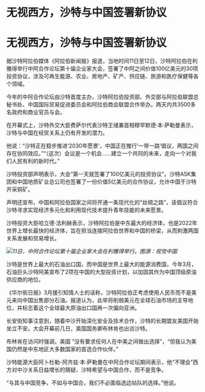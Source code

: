 # 无视西方，沙特与中国签署新协议

# 无视西方，沙特与中国签署新协议

据沙特阿拉伯媒体《阿拉伯新闻报》报道，当地时间11日至12日，沙特阿拉伯在利雅得举行中阿合作论坛第十届企业家大会，签署了中阿之间价值100亿美元的30项投资协议，涉及可再生能源、农业、房地产、矿产、供应链、旅游和医疗保健等各个领域。

今年的中阿合作论坛由沙特首度主办，沙特阿拉伯投资部、外交部与阿拉伯联盟总秘书处、中国国际贸易促进委员会和阿拉伯商会联盟合作举办。两天内共3500多名政府和商业官员与会。

在开幕式上，沙特外交大臣费萨尔代表沙特王储兼首相穆罕默德·本·萨勒曼表示，沙特与中国在经贸关系上仍有开发的潜力。

他说：“沙特正在稳步推进‘2030年愿景’，中国正在推行‘一带一路’倡议，两国之间存在协同效应。”“（这次）会议是一个机会......建立一个共同的未来，走向一个对我们人民有利的新时代。”

沙特投资部声明表示，大会“第一天就签署了100亿美元的投资协议”。沙特ASK集团和中国地质矿业总公司也签署了一份价值5亿美元的合作协议，允许中国于沙特开采铜矿。

声明还宣布，中国和阿拉伯国家之间将开通一条现代化的“丝绸之路”，该倡议符合沙特寻求实现经济多元化和利用现代技术提升青年技能的未来愿景。

沙特投资大臣哈立德·法利赫表示，沙特阿拉伯是中东最大的经济体，也是2022年世界上增长最快的经济体，旨在担当连接阿拉伯世界和中国的桥梁，从而刺激两国关系发展和贸易增长。

![](https://inews.gtimg.com/om_bt/OAgbqONgY7plHeZXIynxC6QMOXKpbV7_CxkDJszKUURNYAA/1000)_11日，中阿合作论坛第十届企业家大会在利雅得举行。图源：视觉中国_

沙特是世界上最大的石油出口国，而中国是世界上最大的能源消费国，今年3月，石油巨头沙特阿美宣布了2项在中国的大型投资计划，以加固其作为中国顶级原油供应商的地位。

《华尔街日报》3月援引知情人士的话称，沙特阿拉伯正考虑使用人民币而不是美元来向中国出售部分石油。报道认为，此举将削弱美元在全球石油市场的主导地位，并标志着这个全球最大原油出口国再一次偏向亚洲。

长安街知事注意到，随着中沙开始深化安全及技术合作，沙特的长期盟友美国开始坐立不安。大会开幕前几日，美国国务卿布林肯也出访沙特。

布林肯在访问时强调，美国 “没有要求任何人在中美之间做出选择”，“但我认为美国仍然是中东地区大多数国家的首选合作伙伴。”

沙特能源大臣阿卜杜勒-阿齐兹·本·萨勒曼在中阿合作论坛期间表示，他“不理会”西方对中沙关系日益增长的猜疑，沙特希望与中国合作，而不是竞争。

“与其与中国竞争，不如与中国合，我们不必面临选边站队的选择。”他说。

